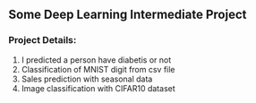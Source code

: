  ## Some Deep Learning Intermediate Project
 
 ### Project Details: 
 
 1. I predicted a person have diabetis or not
 2. Classification of MNIST digit from csv file
 3. Sales prediction with seasonal data
 4. Image classification with CIFAR10 dataset
 
 
